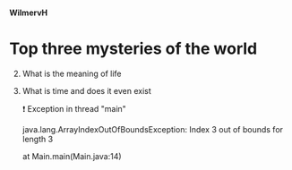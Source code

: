 #### WilmervH
# Top three **mysteries** of the world

2. What is the meaning of life
3.  What is time and does it even exist

    :exclamation: Exception in thread "main"

    java.lang.ArrayIndexOutOfBoundsException: Index 3 out of bounds for length 3
    
	at Main.main(Main.java:14)